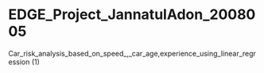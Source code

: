 # EDGE_Project_JannatulAdon_2008005
Car_risk_analysis_based_on_speed_,_car_age,experience_using_linear_regression (1)
